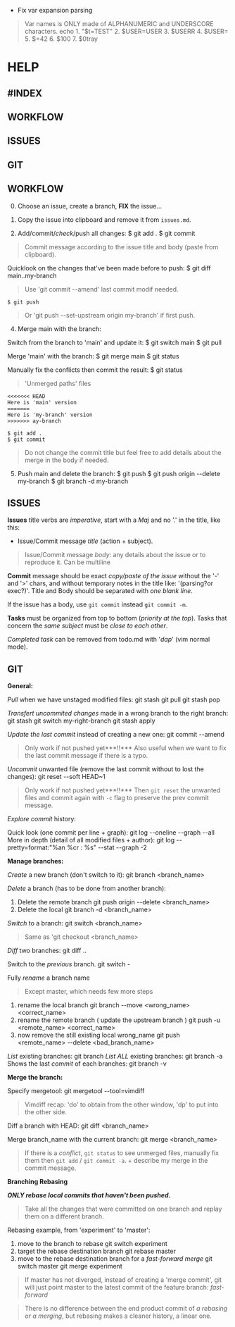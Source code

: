 
- Fix var expansion parsing
> Var names is ONLY made of ALPHANUMERIC and UNDERSCORE characters.
> echo 1. "$t=TEST" 2. $USER=USER 3. $USERR 4. $USER= 5. $=42 6. $100 7. $0tray

#           HELP

#INDEX
------
##  WORKFLOW
##  ISSUES
##  GIT

##  WORKFLOW

0. Choose an issue, create a branch, **FIX** the issue…

1. Copy the issue into clipboard and remove it from `issues.md`.

2. Add/commit/*check*/push all changes:
    $ git add .
    $ git commit
> Commit message according to the issue title and body (paste from clipboard).

Quicklook on the changes that've been made before to push:
    $ git diff main..my-branch
> Use 'git commit --amend' last commit modif needed.

    $ git push
> Or 'git push --set-upstream origin my-branch' if first push.


4. Merge main with the branch:

Switch from the branch to 'main' and update it:
    $ git switch main
    $ git pull

Merge 'main' with the branch:
    $ git merge main
    $ git status

Manually fix the conflicts then commit the result:
    $ git status
> 'Unmerged paths' files

    <<<<<<< HEAD
    Here is 'main' version
    =======
    Here is 'my-branch' version
    >>>>>>> ay-branch

    $ git add .
    $ git commit
> Do not change the commit title but feel free to add details about the merge
> in the body if needed.

5. Push main and delete the branch:
    $ git push
    $ git push origin --delete my-branch
    $ git branch -d my-branch

##  ISSUES

**Issues** title verbs are *imperative*, start with a *Maj* and no '.' in
the title, like this:

- Issue/Commit message *title* (action + subject).
> Issue/Commit message *body*: any details about the issue or to reproduce it.
> Can be multiline

**Commit** message should be exact *copy/paste of the issue* without
the '-' and '>' chars, and without temporary notes in the title
like: '(parsing?or exec?)'.
Title and Body should be separated with *one blank line*.

 If the issue has a body, use `git commit` instead `git commit -m`.

**Tasks** must be organized from top to bottom (*priority at the top*).
Tasks that concern the *same subject* must be *close to each other*.

*Completed task* can be removed from todo.md with '*dap*' (vim normal
mode).

##  GIT

**General:**

*Pull* when we have unstaged modified files:
    git stash
    git pull
    git stash pop

*Transfert uncommited changes* made in a wrong branch to the right branch:
    git stash
    git switch my-right-branch
    git stash apply

*Update the last commit* instead of creating a new one:
    git commit --amend
> Only work if not pushed yet***!!***
> Also useful when we want to fix the last commit message if there is
> a typo.

*Uncommit* unwanted file (remove the last commit without to lost the changes):
    git reset --soft HEAD~1
> Only work if not pushed yet***!!***
> Then `git reset` the unwanted files and commit again with `-c` flag
> to preserve the prev commit message.

*Explore commit* history:

Quick look (one commit per line + graph):
     git log --oneline  --graph --all
More in depth (detail of all modified files + author):
     git log --pretty=format:"%an %cr : %s" --stat --graph -2

**Manage branches:**

*Create* a new branch (don't switch to it):
    git branch <branch_name>

*Delete* a branch (has to be done from another branch):
1. Delete the remote branch
    git push origin --delete <branch_name>
2. Delete the local
    git branch -d <branch_name>

*Switch* to a branch:
    git switch <branch_name>
> Same as 'git checkout <branch_name>

*Diff* two branches:
    git diff <branch1>..<branch2>

Switch to the *previous* branch.
    git switch -

Fully *rename* a branch name
> Except master, which needs few more steps
1. rename the local branch
    git branch --move <wrong_name> <correct_name>
2. rename the remote branch ( update the upstream branch )
    git push -u <remote_name> <correct_name>
3. now remove the still existing local wrong_name
    git push <remote_name> --delete <bad_branch_name>

*List* existing branches:
    git branch
*List ALL* existing branches:
    git branch -a
Shows the last *commit* of each branches:
    git branch -v

**Merge the branch:**

Specify mergetool:
    git mergetool --tool=vimdiff
> Vimdiff recap: 'do' to obtain from the other window, 'dp' to put
> into the other side.

Diff a branch with HEAD:
    git diff <branch_name>

Merge branch_name with the current branch:
    git merge <branch_name>
> If there is a *conflict*, `git status` to see unmerged files, manually
> fix them then `git add` / `git commit -a`.  + describe my merge in
> the commit message.

**Branching Rebasing**

***ONLY rebase local commits that haven't been pushed.***

> Take all the changes that were committed on one branch and replay
> them on a different branch.

Rebasing example, from 'experiment' to 'master':
1. move to the branch to rebase
    git switch experiment
2. target the rebase destination branch
    git rebase master
3. move to the rebase destination branch
   for a *fast-forward merge*
    git switch master
    git merge experiment

> If master has not diverged, instead of creating
> a 'merge commit', git will just point master to the
> latest commit of the feature branch: *fast-forward*

> There is no difference between the end product
> commit of *a rebasing or a merging*, but rebasing
> makes a cleaner history, a linear one.
